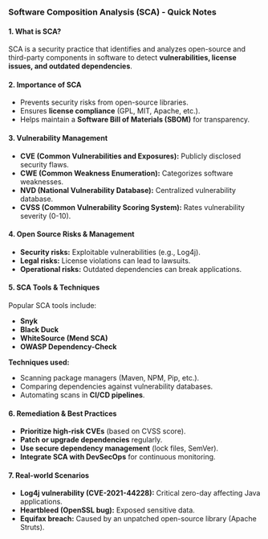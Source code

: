 ### **Software Composition Analysis (SCA) - Quick Notes**  

#### **1. What is SCA?**  
SCA is a security practice that identifies and analyzes open-source and third-party components in software to detect **vulnerabilities, license issues, and outdated dependencies**.  

#### **2. Importance of SCA**  
- Prevents security risks from open-source libraries.  
- Ensures **license compliance** (GPL, MIT, Apache, etc.).  
- Helps maintain a **Software Bill of Materials (SBOM)** for transparency.  

#### **3. Vulnerability Management**  
- **CVE (Common Vulnerabilities and Exposures):** Publicly disclosed security flaws.  
- **CWE (Common Weakness Enumeration):** Categorizes software weaknesses.  
- **NVD (National Vulnerability Database):** Centralized vulnerability database.  
- **CVSS (Common Vulnerability Scoring System):** Rates vulnerability severity (0-10).  

#### **4. Open Source Risks & Management**  
- **Security risks:** Exploitable vulnerabilities (e.g., Log4j).  
- **Legal risks:** License violations can lead to lawsuits.  
- **Operational risks:** Outdated dependencies can break applications.  

#### **5. SCA Tools & Techniques**  
Popular SCA tools include:  
- **Snyk**  
- **Black Duck**  
- **WhiteSource (Mend SCA)**  
- **OWASP Dependency-Check**  

**Techniques used:**  
- Scanning package managers (Maven, NPM, Pip, etc.).  
- Comparing dependencies against vulnerability databases.  
- Automating scans in **CI/CD pipelines**.  

#### **6. Remediation & Best Practices**  
- **Prioritize high-risk CVEs** (based on CVSS score).  
- **Patch or upgrade dependencies** regularly.  
- **Use secure dependency management** (lock files, SemVer).  
- **Integrate SCA with DevSecOps** for continuous monitoring.  

#### **7. Real-world Scenarios**  
- **Log4j vulnerability (CVE-2021-44228):** Critical zero-day affecting Java applications.  
- **Heartbleed (OpenSSL bug):** Exposed sensitive data.  
- **Equifax breach:** Caused by an unpatched open-source library (Apache Struts).  
